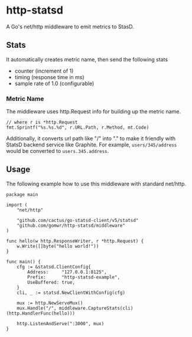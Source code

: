 # http-statsd

A Go's net/http middleware to emit metrics to StasD.

## Stats

It automatically creates metric name, then send the following stats
* counter (increment of 1)
* timing (response time in ms)
* sample rate of 1.0 (configurable)

### Metric Name

The middleware uses http.Request info for building up the metric name.

```golang
// where r is *http.Request
fmt.Sprintf("%s.%s.%d", r.URL.Path, r.Method, mt.Code)
```

Additionally, it converts url path like "/" into "." to make it friendly with StatsD backend service like Graphite. For example, `users/345/address` would be converted to `users.345.address`.

## Usage

The following example how to use this middleware with standard net/http.

```golang
package main

import (
	"net/http"

	"github.com/cactus/go-statsd-client/v5/statsd"
	"github.com/gomwr/http-statsd/middleware"
)

func hello(w http.ResponseWriter, r *http.Request) {
	w.Write([]byte("hello world!"))
}

func main() {
	cfg := &statsd.ClientConfig{
		Address:     "127.0.0.1:8125",
		Prefix:      "http-statsd-example",
		UseBuffered: true,
	}
	cli, _ := statsd.NewClientWithConfig(cfg)

	mux := http.NewServeMux()
	mux.Handle("/", middleware.CaptureStats(cli)(http.HandlerFunc(hello)))

	http.ListenAndServe(":3000", mux)
}
```
